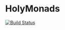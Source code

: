 # HolyMonads

[![Build Status](https://github.com/antimon2/HolyMonads.jl/actions/workflows/CI.yml/badge.svg?branch=main)](https://github.com/antimon2/HolyMonads.jl/actions/workflows/CI.yml?query=branch%3Amain)
